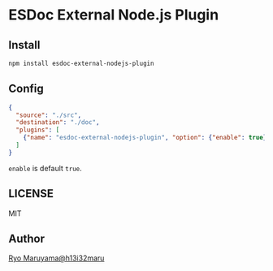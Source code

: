 # ESDoc External Node.js Plugin
## Install
```bash
npm install esdoc-external-nodejs-plugin
```

## Config
```json
{
  "source": "./src",
  "destination": "./doc",
  "plugins": [
    {"name": "esdoc-external-nodejs-plugin", "option": {"enable": true}}
  ]
}
```

`enable` is default `true`.

## LICENSE
MIT

## Author
[Ryo Maruyama@h13i32maru](https://github.com/h13i32maru)
